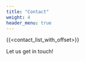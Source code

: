 ```yaml
---
title: "Contact"
weight: 4
header_menu: true
---
```


{{<contact_list_with_offset>}}

Let us get in touch!
